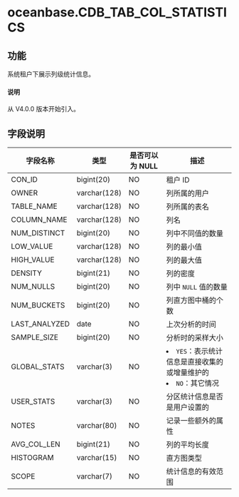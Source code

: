 # oceanbase.CDB_TAB_COL_STATISTICS

## 功能

系统租户下展示列级统计信息。

<main id="notice" type='explain'>
  <h4>说明</h4>
  <p>从 V4.0.0 版本开始引入。</p>
</main>

## 字段说明

|     字段名称      |      类型      | **是否可以为 NULL** |                                                               描述                                                               |
|---------------|--------------|----------------|--------------------------------------------------------------------------------------------------------------------------------|
| CON_ID        | bigint(20)   | NO             | 租户 ID                                       |
| OWNER         | varchar(128) | NO             | 列所属的用户                                      |
| TABLE_NAME    | varchar(128) | NO             | 列所属的表名                                      |
| COLUMN_NAME   | varchar(128) | NO             | 列名                                          |
| NUM_DISTINCT  | bigint(20)   | NO             | 列中不同值的数量                                    |
| LOW_VALUE     | varchar(128) | NO             | 列的最小值                                       |
| HIGH_VALUE    | varchar(128) | NO             | 列的最大值                                       |
| DENSITY       | bigint(21)   | NO             | 列的密度                                        |
| NUM_NULLS     | bigint(20)   | NO             | 列中 `NULL` 值的数量                              |
| NUM_BUCKETS   | bigint(20)   | NO             | 列直方图中桶的个数                                   |
| LAST_ANALYZED | date         | NO             | 上次分析的时间                                     |
| SAMPLE_SIZE   | bigint(20)   | NO             | 分析时的采样大小                                    |
| GLOBAL_STATS  | varchar(3)   | NO             | <li> `YES`：表示统计信息是直接收集的或增量维护的   <li> `NO`：其它情况    |
| USER_STATS    | varchar(3)   | NO             | 分区统计信息是否是用户设置的                              |
| NOTES         | varchar(80)  | NO             | 记录一些额外的属性                                   |
| AVG_COL_LEN   | bigint(21)   | NO             | 列的平均长度                                      |
| HISTOGRAM     | varchar(15)  | NO             | 直方图类型                                       |
| SCOPE         | varchar(7)   | NO             | 统计信息的有效范围                                   |
